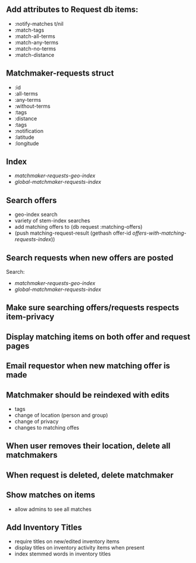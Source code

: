 ## Add attributes to Request db items:
- :notify-matches t/nil
- :match-tags
- :match-all-terms
- :match-any-terms
- :match-no-terms
- :match-distance


## Matchmaker-requests struct
- :id
- :all-terms
- :any-terms
- :without-terms
- :tags
- :distance
- :tags
- :notification
- :latitude
- :longitude

## Index
- *matchmaker-requests-geo-index*
- *global-matchmaker-requests-index*

## Search offers
- geo-index search
- variety of stem-index searches
- add matching offers to (db request :matching-offers)
- (push matching-request-result (gethash offer-id
  *offers-with-matching-requests-index*))

## Search requests when new offers are posted
Search:
- *matchmaker-requests-geo-index*
- *global-matchmaker-requests-index*

## Make sure searching offers/requests respects item-privacy

## Display matching items on both offer and request pages

## Email requestor when new matching offer is made

## Matchmaker should be reindexed with edits
- tags
- change of location (person and group)
- change of privacy
- changes to matching offes

## When user removes their location, delete all matchmakers

## When request is deleted, delete matchmaker

## Show matches on items
- allow admins to see all matches

## Add Inventory Titles
- require titles on new/edited inventory items
- display titles on inventory activity items when present
- index stemmed words in inventory titles
